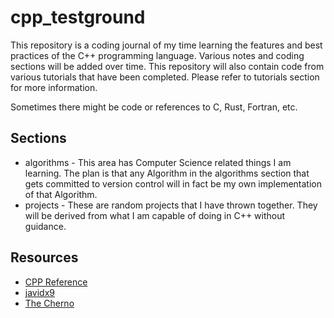 # cpp_testground
This repository is a coding journal of my time learning the features and best practices of the C++ programming language.
Various notes and coding sections will be added over time. This repository will also contain code from various tutorials
that have been completed. Please refer to tutorials section for more information.

Sometimes there might be code or references to C, Rust, Fortran, etc.

## Sections
* algorithms - This area has Computer Science related things I am learning. The plan is that any Algorithm in the 
algorithms section that gets committed to version control will in fact be my own implementation of that Algorithm.
* projects - These are random projects that I have thrown together. They will be derived from what I am capable of doing
in C++ without guidance.

## Resources
* [CPP Reference](http://www.cppreference.com/)
* [javidx9](https://www.youtube.com/channel/UC-yuWVUplUJZvieEligKBkA)
* [The Cherno](https://www.youtube.com/channel/UCQ-W1KE9EYfdxhL6S4twUNw)
